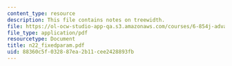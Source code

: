 ```yaml
---
content_type: resource
description: This file contains notes on treewidth.
file: https://ol-ocw-studio-app-qa.s3.amazonaws.com/courses/6-854j-advanced-algorithms-fall-2005/88360c5f032887ea2b11cee2428893fb_n22_fixedparam.pdf
file_type: application/pdf
resourcetype: Document
title: n22_fixedparam.pdf
uid: 88360c5f-0328-87ea-2b11-cee2428893fb
---
```

